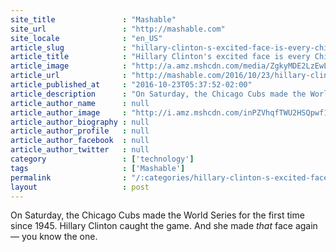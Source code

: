 ```yaml
---
site_title               : "Mashable"
site_url                 : "http://mashable.com"
site_locale              : "en_US"
article_slug             : "hillary-clinton-s-excited-face-is-every-chicago-cubs-fan-right-now"
article_title            : "Hillary Clinton's excited face is every Chicago Cubs fan right now"
article_image            : "http://a.amz.mshcdn.com/media/ZgkyMDE2LzEwLzIzL2UzL1NjcmVlbl9TaG90XzIwMTYxMDIzX2F0XzMuNTEuMjRfcG0uMjc3YWMucG5nCnAJdGh1bWIJMTIwMHg2MzAKZQlqcGc/114e1b3a/55f/Screen_Shot_2016-10-23_at_3.51.24_pm.jpg"
article_url              : "http://mashable.com/2016/10/23/hillary-clinton-cubs-win/"
article_published_at     : "2016-10-23T05:37:52-02:00"
article_description      : "On Saturday, the Chicago Cubs made the World Series for the first time since 1945. Hillary Clinton caught the game. And she made *that* face again — you know the one."
article_author_name      : null
article_author_image     : "http://i.amz.mshcdn.com/inPZVhqfTWU2HSQpwf1zFkvU39s=/90x90/2016%2F06%2F29%2Fa2%2Fhttpsd2mhye01h4nj2n.cloudfront.netmediaZgkyMDE1LzA0.9fdd0.png"
article_author_biography : null
article_author_profile   : null
article_author_facebook  : null
article_author_twitter   : null
category                 : ['technology']
tags                     : ['Mashable']
permalink                : "/:categories/hillary-clinton-s-excited-face-is-every-chicago-cubs-fan-right-now/"
layout                   : post
---
```


On Saturday, the Chicago Cubs made the World Series for the first time since 1945. Hillary Clinton caught the game. And she made *that* face again — you know the one.
